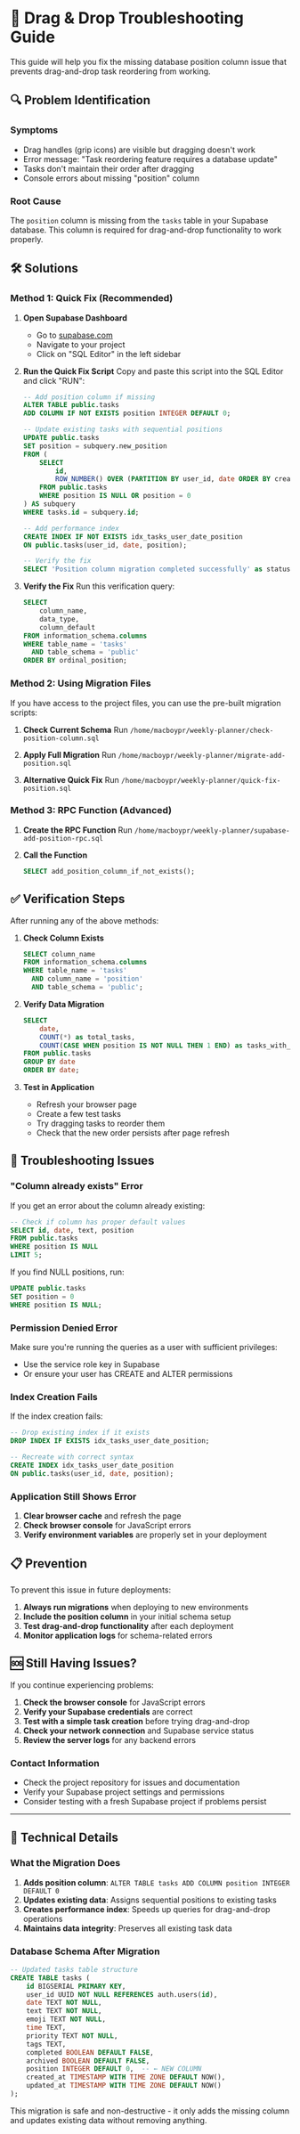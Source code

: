 # 🔧 Drag & Drop Troubleshooting Guide

This guide will help you fix the missing database position column issue that prevents drag-and-drop task reordering from working.

## 🔍 Problem Identification

### Symptoms
- Drag handles (grip icons) are visible but dragging doesn't work
- Error message: "Task reordering feature requires a database update"
- Tasks don't maintain their order after dragging
- Console errors about missing "position" column

### Root Cause
The `position` column is missing from the `tasks` table in your Supabase database. This column is required for drag-and-drop functionality to work properly.

## 🛠️ Solutions

### Method 1: Quick Fix (Recommended)

1. **Open Supabase Dashboard**
   - Go to [supabase.com](https://supabase.com)
   - Navigate to your project
   - Click on "SQL Editor" in the left sidebar

2. **Run the Quick Fix Script**
   Copy and paste this script into the SQL Editor and click "RUN":

   ```sql
   -- Add position column if missing
   ALTER TABLE public.tasks 
   ADD COLUMN IF NOT EXISTS position INTEGER DEFAULT 0;

   -- Update existing tasks with sequential positions
   UPDATE public.tasks 
   SET position = subquery.new_position
   FROM (
       SELECT 
           id,
           ROW_NUMBER() OVER (PARTITION BY user_id, date ORDER BY created_at) - 1 as new_position
       FROM public.tasks
       WHERE position IS NULL OR position = 0
   ) AS subquery
   WHERE tasks.id = subquery.id;

   -- Add performance index
   CREATE INDEX IF NOT EXISTS idx_tasks_user_date_position 
   ON public.tasks(user_id, date, position);

   -- Verify the fix
   SELECT 'Position column migration completed successfully' as status;
   ```

3. **Verify the Fix**
   Run this verification query:
   ```sql
   SELECT 
       column_name, 
       data_type, 
       column_default
   FROM information_schema.columns 
   WHERE table_name = 'tasks' 
     AND table_schema = 'public'
   ORDER BY ordinal_position;
   ```

### Method 2: Using Migration Files

If you have access to the project files, you can use the pre-built migration scripts:

1. **Check Current Schema**
   Run `/home/macboypr/weekly-planner/check-position-column.sql`

2. **Apply Full Migration**
   Run `/home/macboypr/weekly-planner/migrate-add-position.sql`

3. **Alternative Quick Fix**
   Run `/home/macboypr/weekly-planner/quick-fix-position.sql`

### Method 3: RPC Function (Advanced)

1. **Create the RPC Function**
   Run `/home/macboypr/weekly-planner/supabase-add-position-rpc.sql`

2. **Call the Function**
   ```sql
   SELECT add_position_column_if_not_exists();
   ```

## ✅ Verification Steps

After running any of the above methods:

1. **Check Column Exists**
   ```sql
   SELECT column_name 
   FROM information_schema.columns 
   WHERE table_name = 'tasks' 
     AND column_name = 'position' 
     AND table_schema = 'public';
   ```

2. **Verify Data Migration**
   ```sql
   SELECT 
       date, 
       COUNT(*) as total_tasks,
       COUNT(CASE WHEN position IS NOT NULL THEN 1 END) as tasks_with_position
   FROM public.tasks 
   GROUP BY date 
   ORDER BY date;
   ```

3. **Test in Application**
   - Refresh your browser page
   - Create a few test tasks
   - Try dragging tasks to reorder them
   - Check that the new order persists after page refresh

## 🚨 Troubleshooting Issues

### "Column already exists" Error
If you get an error about the column already existing:
```sql
-- Check if column has proper default values
SELECT id, date, text, position 
FROM public.tasks 
WHERE position IS NULL 
LIMIT 5;
```

If you find NULL positions, run:
```sql
UPDATE public.tasks 
SET position = 0 
WHERE position IS NULL;
```

### Permission Denied Error
Make sure you're running the queries as a user with sufficient privileges:
- Use the service role key in Supabase
- Or ensure your user has CREATE and ALTER permissions

### Index Creation Fails
If the index creation fails:
```sql
-- Drop existing index if it exists
DROP INDEX IF EXISTS idx_tasks_user_date_position;

-- Recreate with correct syntax
CREATE INDEX idx_tasks_user_date_position 
ON public.tasks(user_id, date, position);
```

### Application Still Shows Error
1. **Clear browser cache** and refresh the page
2. **Check browser console** for JavaScript errors
3. **Verify environment variables** are properly set in your deployment

## 📋 Prevention

To prevent this issue in future deployments:

1. **Always run migrations** when deploying to new environments
2. **Include the position column** in your initial schema setup
3. **Test drag-and-drop functionality** after each deployment
4. **Monitor application logs** for schema-related errors

## 🆘 Still Having Issues?

If you continue experiencing problems:

1. **Check the browser console** for JavaScript errors
2. **Verify your Supabase credentials** are correct
3. **Test with a simple task creation** before trying drag-and-drop
4. **Check your network connection** and Supabase service status
5. **Review the server logs** for any backend errors

### Contact Information
- Check the project repository for issues and documentation
- Verify your Supabase project settings and permissions
- Consider testing with a fresh Supabase project if problems persist

---

## 📝 Technical Details

### What the Migration Does
1. **Adds position column**: `ALTER TABLE tasks ADD COLUMN position INTEGER DEFAULT 0`
2. **Updates existing data**: Assigns sequential positions to existing tasks
3. **Creates performance index**: Speeds up queries for drag-and-drop operations
4. **Maintains data integrity**: Preserves all existing task data

### Database Schema After Migration
```sql
-- Updated tasks table structure
CREATE TABLE tasks (
    id BIGSERIAL PRIMARY KEY,
    user_id UUID NOT NULL REFERENCES auth.users(id),
    date TEXT NOT NULL,
    text TEXT NOT NULL,
    emoji TEXT NOT NULL,
    time TEXT,
    priority TEXT NOT NULL,
    tags TEXT,
    completed BOOLEAN DEFAULT FALSE,
    archived BOOLEAN DEFAULT FALSE,
    position INTEGER DEFAULT 0,  -- ← NEW COLUMN
    created_at TIMESTAMP WITH TIME ZONE DEFAULT NOW(),
    updated_at TIMESTAMP WITH TIME ZONE DEFAULT NOW()
);
```

This migration is safe and non-destructive - it only adds the missing column and updates existing data without removing anything.